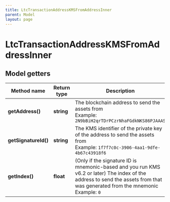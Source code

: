 ```yaml
---
title: LtcTransactionAddressKMSFromAddressInner
parent: Model
layout: page
---
```


# LtcTransactionAddressKMSFromAddressInner

## Model getters

Method name | Return type | Description | Notes
------------ | ------------- | ------------- | -------------
**getAddress()** | **string** | The blockchain address to send the assets from <br>Example: `2N9bBiH2qrTDrPCzrNhaFGdkNKS86PJAAAS` |
**getSignatureId()** | **string** | The KMS identifier of the private key of the address to send the assets from <br>Example: `1f7f7c0c-3906-4aa1-9dfe-4b67c43918f6` |
**getIndex()** | **float** | (Only if the signature ID is mnemonic-based and you run KMS v6.2 or later) The index of the address to send the assets from that was generated from the mnemonic <br>Example: `0` | [optional]

